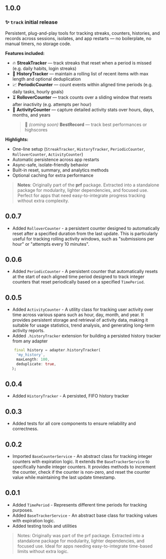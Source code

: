 ## 1.0.0

### ✨ **`track` initial release**

Persistent, plug-and-play tools for tracking streaks, counters, histories, and records across sessions, isolates, and app restarts — no boilerplate, no manual timers, no storage code.

**Features included:**

- 🔥 **StreakTracker** — track streaks that reset when a period is missed (e.g. daily habits, login streaks)
- 🧾 **HistoryTracker** — maintain a rolling list of recent items with max length and optional deduplication
- 📈 **PeriodicCounter** — count events within aligned time periods (e.g. daily tasks, hourly goals)
- ⏳ **RolloverCounter** — track counts over a sliding window that resets after inactivity (e.g. attempts per hour)
- 📆 **ActivityCounter** — capture detailed activity stats over hours, days, months, and years
  > 🏅 _(coming soon)_ **BestRecord** — track best performances or highscores

**Highlights:**

- One-line setup (`StreakTracker`, `HistoryTracker`, `PeriodicCounter`, `RolloverCounter`, `ActivityCounter`)
- Automatic persistence across app restarts
- Async-safe, isolate-friendly behavior
- Built-in reset, summary, and analytics methods
- Optional caching for extra performance

> **Notes**: Originally part of the **prf** package. Extracted into a standalone package for modularity, lighter dependencies, and focused use. Perfect for apps that need easy-to-integrate progress tracking without extra complexity.

## 0.0.7

- Added `RolloverCounter` - a persistent counter designed to automatically reset after a specified duration from the last update. This is particularly useful for tracking rolling activity windows, such as "submissions per hour" or "attempts every 10 minutes".

## 0.0.6

- Added `PeriodicCounter` - A persistent counter that automatically resets at the start of each aligned time period designed to track integer counters that reset periodically based on a specified `TimePeriod`.

## 0.0.5

- Added `ActivityCounter` - A utility class for tracking user activity over time across various spans such as hour, day, month, and year. It provides persistent storage and retrieval of activity data, making it suitable for usage statistics, trend analysis, and generating long-term activity reports.
- Added `.historyTracker` extension for building a persisted history tracker from any adapter

```dart
    final history = adapter.historyTracker(
     'my_history',
     maxLength: 100,
     deduplicate: true,
   );
```

## 0.0.4

- Added `HistoryTracker` - A persisted, FIFO history tracker

## 0.0.3

- Added tests for all core components to ensure reliability and correctness.

## 0.0.2

- Imported `BaseCounterService` - An abstract class for tracking integer counters with expiration logic. It extends the `BaseTrackerService` to specifically handle integer counters. It provides methods to increment the counter, check if the counter is non-zero, and reset the counter value while maintaining the last update timestamp.

## 0.0.1

- Added `TimePeriod` - Represents different time periods for tracking purposes.
- Added `BaseTrackerService` - An abstract base class for tracking values with expiration logic.
- Added testing tools and utilities

> Notes: Originally was part of the prf package. Extracted into a standalone package for modularity, lighter dependencies, and focused use. Ideal for apps needing easy-to-integrate time-based limits without extra logic.

